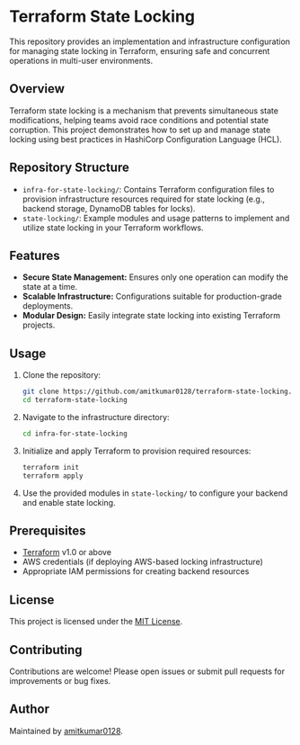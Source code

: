 # Terraform State Locking

This repository provides an implementation and infrastructure configuration for managing state locking in Terraform, ensuring safe and concurrent operations in multi-user environments.

## Overview

Terraform state locking is a mechanism that prevents simultaneous state modifications, helping teams avoid race conditions and potential state corruption. This project demonstrates how to set up and manage state locking using best practices in HashiCorp Configuration Language (HCL).

## Repository Structure

- `infra-for-state-locking/`: Contains Terraform configuration files to provision infrastructure resources required for state locking (e.g., backend storage, DynamoDB tables for locks).
- `state-locking/`: Example modules and usage patterns to implement and utilize state locking in your Terraform workflows.

## Features

- **Secure State Management:** Ensures only one operation can modify the state at a time.
- **Scalable Infrastructure:** Configurations suitable for production-grade deployments.
- **Modular Design:** Easily integrate state locking into existing Terraform projects.

## Usage

1. Clone the repository:
   ```bash
   git clone https://github.com/amitkumar0128/terraform-state-locking.git
   cd terraform-state-locking
   ```

2. Navigate to the infrastructure directory:
   ```bash
   cd infra-for-state-locking
   ```

3. Initialize and apply Terraform to provision required resources:
   ```bash
   terraform init
   terraform apply
   ```

4. Use the provided modules in `state-locking/` to configure your backend and enable state locking.

## Prerequisites

- [Terraform](https://www.terraform.io/downloads.html) v1.0 or above
- AWS credentials (if deploying AWS-based locking infrastructure)
- Appropriate IAM permissions for creating backend resources

## License

This project is licensed under the [MIT License](LICENSE).

## Contributing

Contributions are welcome! Please open issues or submit pull requests for improvements or bug fixes.

## Author

Maintained by [amitkumar0128](https://github.com/amitkumar0128).